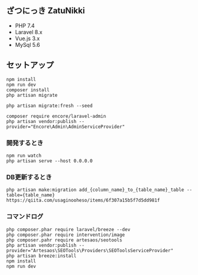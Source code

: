 ざつにっき ZatuNikki
-------

* PHP 7.4
* Laravel 8.x
* Vue.js 3.x
* MySql 5.6

セットアップ
-------------------

```
npm install
npm run dev
composer install
php artisan migrate

php artisan migrate:fresh --seed

composer require encore/laravel-admin
php artisan vendor:publish --provider="Encore\Admin\AdminServiceProvider"
```

### 開発するとき

```
npm run watch
php artisan serve --host 0.0.0.0
```

### DB更新するとき

```
php artisan make:migration add_{column_name}_to_{table_name}_table --table={table_name}
https://qiita.com/usaginooheso/items/6f307a15b5f7d5dd981f
```


### コマンドログ

```
php composer.phar require laravel/breeze --dev
php composer.phar require intervention/image
php composer.pahr require artesaos/seotools
php artisan vendor:publish --provider="Artesaos\SEOTools\Providers\SEOToolsServiceProvider"
php artisan breeze:install
npm install
npm run dev
```
